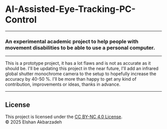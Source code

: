 # AI-Assisted-Eye-Tracking-PC-Control

---

### An experimental academic project to help people with movement disabilities to be able to use a personal computer.

---

This is a prototype project, it has a lot flaws and is not as accurate as it should be. I'll be updating this project in the near future, I'll add an infrared global shutter monochrome camera to the setup to hopefully increase the accuracy by 40-50 %.
I'll be more than happy to get any kind of contribution, improvements or ideas, thanks in advance.

---


## License

This project is licensed under the [CC BY-NC 4.0 License](https://creativecommons.org/licenses/by-nc/4.0/).  
© 2025 Elshan Akbarzadeh

